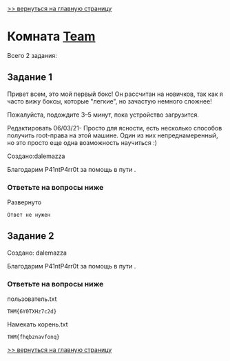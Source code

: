 [>> вернуться на главную страницу](https://github.com/BEPb/tryhackme/blob/master/README.md)

# Комната [Team](https://tryhackme.com/r/room/teamcw) 

Всего 2 задания:
## Задание 1
Привет всем, это мой первый бокс! Он рассчитан на новичков, так как я часто вижу боксы, которые "легкие", но зачастую немного сложнее!

Пожалуйста, подождите 3–5 минут, пока устройство загрузится.

Редактировать 06/03/21- Просто для ясности, есть несколько способов получить root-права на этой машине. Один из них 
непреднамеренный, но это просто еще одна возможность научиться :) 

Создано:dalemazza

Благодарим P41ntP4rr0t за помощь в пути .
### Ответьте на вопросы ниже
Развернуто
```commandline
Ответ не нужен
```

## Задание 2
Создано: dalemazza

Благодарим P41ntP4rr0t за помощь в пути .

### Ответьте на вопросы ниже
пользователь.txt
```commandline
THM{6Y0TXHz7c2d}
```
Намекать
корень.txt

```commandline
THM{fhqbznavfonq}
```

[>> вернуться на главную страницу](https://github.com/BEPb/tryhackme/blob/master/README.md)
